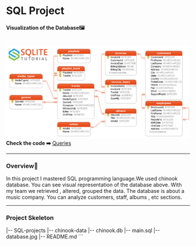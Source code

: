 # SQL Project
<h4>Visualization of the Database🖼️</h4>
<br>
<img src='chinook-data/database.jpg' />
<b>Check the code ➡️</b> <a href="https://github.com/BAVI-BOOP/SQL-projects/blob/main/chinook-data/main.sql">Queries</a>
<hr>
<h3>Overview🎵</h3>
In this project I mastered SQL programming language.We used chinook database. You can see visual representation of the database above. With my team we retrieved , altered, grouped the data. The database is about a music company. You can analyze customers, staff, albums , etc sections. 
<hr>
<h3>Project Skeleton</h3>
|-- SQL-projects
    |-- chinook-data
        |-- chinook.db
        |-- main.sql
        |-- database.jpg
    |-- README.md
```    


